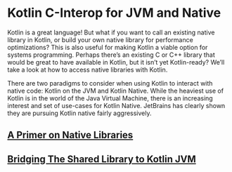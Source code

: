 # Kotlin C-Interop for JVM and Native

Kotlin is a great language! But what if you want to call an existing native library in Kotlin, or build your own native library for performance optimizations? This is also useful for making Kotlin a viable option for systems programming. Perhaps there’s an existing C or C++ library that would be great to have available in Kotlin, but it isn’t yet Kotlin-ready? We’ll take a look at how to access native libraries with Kotlin.

There are two paradigms to consider when using Kotlin to interact with native code: Kotlin on the JVM and Kotlin Native. While the heaviest use of Kotlin is in the world of the Java Virtual Machine, there is an increasing interest and set of use-cases for Kotlin Native. JetBrains has clearly shown they are pursuing Kotlin native fairly aggressively.


## [A Primer on Native Libraries](libgreeter)

## [Bridging The Shared Library to Kotlin JVM](jni)
